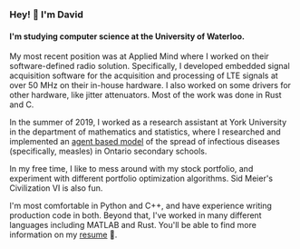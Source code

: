 ### Hey! 👋 I'm David 
#### I'm studying computer science at the University of Waterloo. 

My most recent position was at Applied Mind where I worked on their software-defined radio solution.
Specifically, I developed embedded signal acquisition software for the acquisition and processing of LTE signals at over 50 MHz on their in-house hardware.
I also worked on some drivers for other hardware, like jitter attenuators. 
Most of the work was done in Rust and C.

In the summer of 2019, I worked as a research assistant at York University in the department of mathematics and statistics, where I researched and implemented an [agent based model](https://github.com/davidgur/AgentBasedModel) of the spread of infectious diseases (specifically, measles) in Ontario secondary schools.

In my free time, I like to mess around with my stock portfolio, and experiment with different portfolio optimization algorithms. 
Sid Meier's Civilization VI is also fun.

I'm most comfortable in Python and C++, and have experience writing production code in both. Beyond that, I've worked in many different languages including MATLAB and Rust. You'll be able to find more information on my [resume](https://github.com/davidgur/resume/raw/master/resume.pdf) 📝.

<!--
- 🔭 I’m currently working on ...
- 🌱 I’m currently learning ...
- 👯 I’m looking to collaborate on ...
- 🤔 I’m looking for help with ...
- 💬 Ask me about ...
- 📫 How to reach me: ...
- 😄 Pronouns: ...
- ⚡ Fun fact: ...
-->
